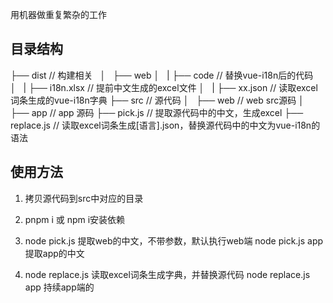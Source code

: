 用机器做重复繁杂的工作

## 目录结构

├── dist                   // 构建相关  
│   ├── web
│   |   ├── code           // 替换vue-i18n后的代码
│   |   ├── i18n.xlsx      // 提前中文生成的excel文件
│   |   ├── xx.json        // 读取excel词条生成的vue-i18n字典
├── src                    // 源代码
│   ├── web                // web src源码
│   ├── app                // app 源码
├── pick.js                // 提取源代码中的中文，生成excel
├── replace.js             // 读取excel词条生成[语言].json，替换源代码中的中文为vue-i18n的语法

## 使用方法

1. 拷贝源代码到src中对应的目录
2. pnpm i 或 npm i安装依赖

3. node pick.js 提取web的中文，不带参数，默认执行web端
   node pick.js app 提取app的中文

4. node replace.js 读取excel词条生成字典，并替换源代码
   node replace.js app  持续app端的